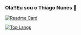 ### Olá!!Eu sou o Thiago Nunes 👋

<div align="center">
  <a href="https://github.com/thiago-numo">
</div>
  
[![Readme Card](https://github-readme-stats.vercel.app/api/pin/?username=anuraghazra&repo=github-readme-stats)](https://github.com/thiago-numo/github-readme-stats)
  
[![Top Langs](https://github-readme-stats.vercel.app/api/top-langs/?username=anuraghazra&layout=compact)](https://github.com/thiago-numo/github-readme-stats)

